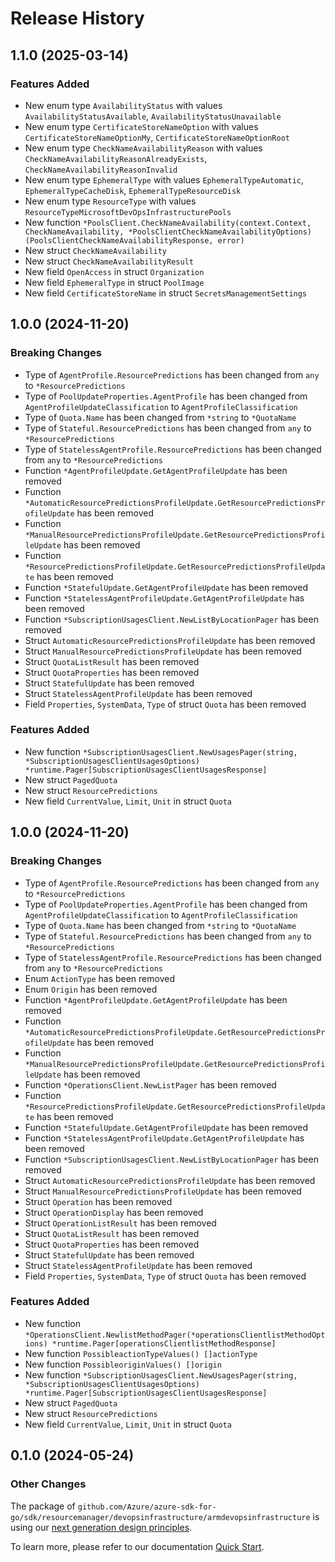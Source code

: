 # Release History

## 1.1.0 (2025-03-14)
### Features Added

- New enum type `AvailabilityStatus` with values `AvailabilityStatusAvailable`, `AvailabilityStatusUnavailable`
- New enum type `CertificateStoreNameOption` with values `CertificateStoreNameOptionMy`, `CertificateStoreNameOptionRoot`
- New enum type `CheckNameAvailabilityReason` with values `CheckNameAvailabilityReasonAlreadyExists`, `CheckNameAvailabilityReasonInvalid`
- New enum type `EphemeralType` with values `EphemeralTypeAutomatic`, `EphemeralTypeCacheDisk`, `EphemeralTypeResourceDisk`
- New enum type `ResourceType` with values `ResourceTypeMicrosoftDevOpsInfrastructurePools`
- New function `*PoolsClient.CheckNameAvailability(context.Context, CheckNameAvailability, *PoolsClientCheckNameAvailabilityOptions) (PoolsClientCheckNameAvailabilityResponse, error)`
- New struct `CheckNameAvailability`
- New struct `CheckNameAvailabilityResult`
- New field `OpenAccess` in struct `Organization`
- New field `EphemeralType` in struct `PoolImage`
- New field `CertificateStoreName` in struct `SecretsManagementSettings`


## 1.0.0 (2024-11-20)
### Breaking Changes

- Type of `AgentProfile.ResourcePredictions` has been changed from `any` to `*ResourcePredictions`
- Type of `PoolUpdateProperties.AgentProfile` has been changed from `AgentProfileUpdateClassification` to `AgentProfileClassification`
- Type of `Quota.Name` has been changed from `*string` to `*QuotaName`
- Type of `Stateful.ResourcePredictions` has been changed from `any` to `*ResourcePredictions`
- Type of `StatelessAgentProfile.ResourcePredictions` has been changed from `any` to `*ResourcePredictions`
- Function `*AgentProfileUpdate.GetAgentProfileUpdate` has been removed
- Function `*AutomaticResourcePredictionsProfileUpdate.GetResourcePredictionsProfileUpdate` has been removed
- Function `*ManualResourcePredictionsProfileUpdate.GetResourcePredictionsProfileUpdate` has been removed
- Function `*ResourcePredictionsProfileUpdate.GetResourcePredictionsProfileUpdate` has been removed
- Function `*StatefulUpdate.GetAgentProfileUpdate` has been removed
- Function `*StatelessAgentProfileUpdate.GetAgentProfileUpdate` has been removed
- Function `*SubscriptionUsagesClient.NewListByLocationPager` has been removed
- Struct `AutomaticResourcePredictionsProfileUpdate` has been removed
- Struct `ManualResourcePredictionsProfileUpdate` has been removed
- Struct `QuotaListResult` has been removed
- Struct `QuotaProperties` has been removed
- Struct `StatefulUpdate` has been removed
- Struct `StatelessAgentProfileUpdate` has been removed
- Field `Properties`, `SystemData`, `Type` of struct `Quota` has been removed

### Features Added

- New function `*SubscriptionUsagesClient.NewUsagesPager(string, *SubscriptionUsagesClientUsagesOptions) *runtime.Pager[SubscriptionUsagesClientUsagesResponse]`
- New struct `PagedQuota`
- New struct `ResourcePredictions`
- New field `CurrentValue`, `Limit`, `Unit` in struct `Quota`


## 1.0.0 (2024-11-20)
### Breaking Changes

- Type of `AgentProfile.ResourcePredictions` has been changed from `any` to `*ResourcePredictions`
- Type of `PoolUpdateProperties.AgentProfile` has been changed from `AgentProfileUpdateClassification` to `AgentProfileClassification`
- Type of `Quota.Name` has been changed from `*string` to `*QuotaName`
- Type of `Stateful.ResourcePredictions` has been changed from `any` to `*ResourcePredictions`
- Type of `StatelessAgentProfile.ResourcePredictions` has been changed from `any` to `*ResourcePredictions`
- Enum `ActionType` has been removed
- Enum `Origin` has been removed
- Function `*AgentProfileUpdate.GetAgentProfileUpdate` has been removed
- Function `*AutomaticResourcePredictionsProfileUpdate.GetResourcePredictionsProfileUpdate` has been removed
- Function `*ManualResourcePredictionsProfileUpdate.GetResourcePredictionsProfileUpdate` has been removed
- Function `*OperationsClient.NewListPager` has been removed
- Function `*ResourcePredictionsProfileUpdate.GetResourcePredictionsProfileUpdate` has been removed
- Function `*StatefulUpdate.GetAgentProfileUpdate` has been removed
- Function `*StatelessAgentProfileUpdate.GetAgentProfileUpdate` has been removed
- Function `*SubscriptionUsagesClient.NewListByLocationPager` has been removed
- Struct `AutomaticResourcePredictionsProfileUpdate` has been removed
- Struct `ManualResourcePredictionsProfileUpdate` has been removed
- Struct `Operation` has been removed
- Struct `OperationDisplay` has been removed
- Struct `OperationListResult` has been removed
- Struct `QuotaListResult` has been removed
- Struct `QuotaProperties` has been removed
- Struct `StatefulUpdate` has been removed
- Struct `StatelessAgentProfileUpdate` has been removed
- Field `Properties`, `SystemData`, `Type` of struct `Quota` has been removed

### Features Added

- New function `*OperationsClient.NewlistMethodPager(*operationsClientlistMethodOptions) *runtime.Pager[operationsClientlistMethodResponse]`
- New function `PossibleactionTypeValues() []actionType`
- New function `PossibleoriginValues() []origin`
- New function `*SubscriptionUsagesClient.NewUsagesPager(string, *SubscriptionUsagesClientUsagesOptions) *runtime.Pager[SubscriptionUsagesClientUsagesResponse]`
- New struct `PagedQuota`
- New struct `ResourcePredictions`
- New field `CurrentValue`, `Limit`, `Unit` in struct `Quota`


## 0.1.0 (2024-05-24)
### Other Changes

The package of `github.com/Azure/azure-sdk-for-go/sdk/resourcemanager/devopsinfrastructure/armdevopsinfrastructure` is using our [next generation design principles](https://azure.github.io/azure-sdk/general_introduction.html).

To learn more, please refer to our documentation [Quick Start](https://aka.ms/azsdk/go/mgmt).